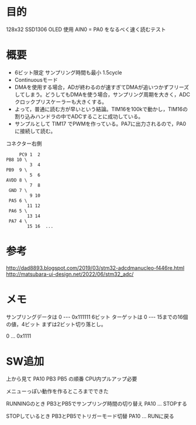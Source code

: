 # 目的

128x32 SSD1306 OLED 使用
AIN0 = PA0 をなるべく速く読むテスト

# 概要

- 6ビット限定 サンプリング時間も最小 1.5cycle
- Continuousモード
- DMAを使用する場合，ADが終わるのが速すぎてDMAが追いつかずフリーズしてしまう。どうしてもDMAを使う場合，サンプリング周期を大きく，ADCクロックプリスケーラーも大きくする。
- よって，普通に読む方が早いという結論。TIM16を100kで動かし，TIM16の割り込みハンドラの中でADCすることに成功している。
- サンプルとして TIM17 でPWMを作っている。PA7に出力されるので，PA0に接続して読む。

コネクター右側

```
     PC9 1  2
PB8 10 \
         3  4
PB9  9 \
         5  6
AVDD 8 \
         7  8
 GND 7 \
         9 10
 PA5 6 \
        11 12
 PA6 5 \
        13 14
 PA7 4 \
        15 16  ...

```


# 参考

http://dad8893.blogspot.com/2019/03/stm32-adcdmanucleo-f446re.html
http://matsubara-ui-design.net/2022/06/stm32_adc/

# メモ

サンプリングデータは 0 --- 0x111111 6ビット
ターゲットは 0 --- 15までの16個の値，4ビット まずは2ビット切り落とし。

0 ... 0x1111

# SW追加

上から見て PA10 PB3 PB5 の順番 CPU内プルアップ必要

メニューっぽい動作を作るところまでできた

RUNNINGのとき
PB3とPB5でサンプリング時間の切り替え
PA10 ... STOPする

STOPしているとき
PB3とPB5でトリガーモード切替
PA10 ... RUNに戻る


